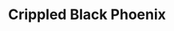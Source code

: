 ---
title: "Crippled Black Phoenix"
summary: "Crippled Black Phoenix are an English dark rock band, founded by Justin Greaves in 2004. They have released 12 main studio efforts, various Ep's and special albums and toured internationally. Besides Greaves, several musicians have contributed to Crippled Black Phoenix's discography and played with them during their live shows."
slug: "crippled-black-phoenix"
image: "crippled-black-phoenix.jpg"
apple_music_artist_url: "None"
wikipedia_url: "https://en.wikipedia.org/wiki/Crippled_Black_Phoenix"
---